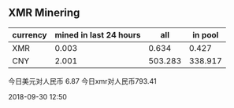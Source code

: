 ## XMR Minering

|currency|mined in last 24 hours|all|in pool|
|---|---|---|---|
|XMR|0.003|0.634|0.427|
|CNY|2.001|503.283|338.917|

今日美元对人民币 6.87	今日xmr对人民币793.41


2018-09-30 12:50